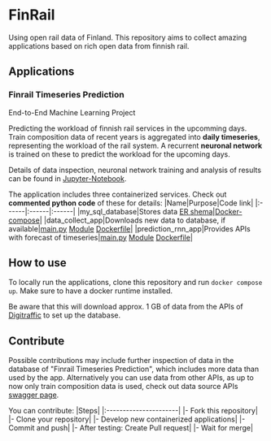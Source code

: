 # FinRail
 Using open rail data of Finland. This repository aims to collect amazing applications based on rich open data from finnish rail.

## Applications
### Finrail Timeseries Prediction
End-to-End Machine Learning Project

Predicting the workload of finnish rail services in the upcomming days. Train composition data of recent years is aggregated into **daily timeseries**, representing the workload
of the rail system. A recurrent **neuronal network** is trained on these to predict the workload for the upcoming days.

Details of data inspection, neuronal network training and analysis of results can be found in [Jupyter-Notebook](Train_and_Analyse_RNN.ipynb).

The application includes three containerized services. Check out **commented python code** of these for details:
|Name|Purpose|Code link|
|:------|:------|:------|
|my_sql_database|Stores data [ER shema](ER_shema.png)|[Docker-compose](docker-compose.yaml)|
|data_collect_app|Downloads new data to database, if available|[main.py](data_collect_app/main.py)  [Module](data_collect_app/finrail_db.py)  [Dockerfile](data_collect_app/Dockerfile)|
|prediction_rnn_app|Provides APIs with forecast of timeseries|[main.py](prediction_rnn_app/main.py)  [Module](prediction_rnn_app/finrail_rnn_model.py)  [Dockerfile](prediction_rnn_app/Dockerfile)|

## How to use
To locally run the applications, clone this repository and run `docker compose up`.
Make sure to have a docker runtime installed. 

Be aware that this will download approx. 1 GB of data from the APIs of [Digitraffic](https://www.digitraffic.fi/en/) to set up the database.

## Contribute
Possible contributions may include further inspection of data in the database of "Finrail Timeseries Prediction", which includes more data than used by the app. Alternatively
you can use data from other APIs, as up to now only train composition data is used, check out data source APIs [swagger page](https://rata.digitraffic.fi/swagger/). 

You can contribute:
 |Steps|
 |:----------------------|
 |- Fork this repository|
 |- Clone your repository|
 |- Develop new containerized applications|
 |- Commit and push|
 |- After testing: Create Pull request|
 |- Wait for merge|

